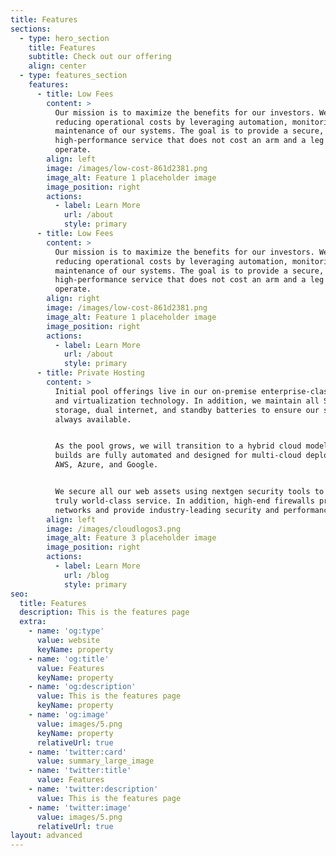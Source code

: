 ```yaml
---
title: Features
sections:
  - type: hero_section
    title: Features
    subtitle: Check out our offering
    align: center
  - type: features_section
    features:
      - title: Low Fees
        content: >
          Our mission is to maximize the benefits for our investors. We are
          reducing operational costs by leveraging automation, monitoring, and
          maintenance of our systems. The goal is to provide a secure,
          high-performance service that does not cost an arm and a leg to
          operate.
        align: left
        image: /images/low-cost-861d2381.png
        image_alt: Feature 1 placeholder image
        image_position: right
        actions:
          - label: Learn More
            url: /about
            style: primary
      - title: Low Fees
        content: >
          Our mission is to maximize the benefits for our investors. We are
          reducing operational costs by leveraging automation, monitoring, and
          maintenance of our systems. The goal is to provide a secure,
          high-performance service that does not cost an arm and a leg to
          operate.
        align: right
        image: /images/low-cost-861d2381.png
        image_alt: Feature 1 placeholder image
        image_position: right
        actions:
          - label: Learn More
            url: /about
            style: primary
      - title: Private Hosting
        content: >
          Initial pool offerings live in our on-premise enterprise-class servers
          and virtualization technology. In addition, we maintain all SSD
          storage, dual internet, and standby batteries to ensure our service is
          always available.


          As the pool grows, we will transition to a hybrid cloud model. Our
          builds are fully automated and designed for multi-cloud deployments on
          AWS, Azure, and Google.


          We secure all our web assets using nextgen security tools to deliver a
          truly world-class service. In addition, high-end firewalls protect our
          networks and provide industry-leading security and performance.
        align: left
        image: /images/cloudlogos3.png
        image_alt: Feature 3 placeholder image
        image_position: right
        actions:
          - label: Learn More
            url: /blog
            style: primary
seo:
  title: Features
  description: This is the features page
  extra:
    - name: 'og:type'
      value: website
      keyName: property
    - name: 'og:title'
      value: Features
      keyName: property
    - name: 'og:description'
      value: This is the features page
      keyName: property
    - name: 'og:image'
      value: images/5.png
      keyName: property
      relativeUrl: true
    - name: 'twitter:card'
      value: summary_large_image
    - name: 'twitter:title'
      value: Features
    - name: 'twitter:description'
      value: This is the features page
    - name: 'twitter:image'
      value: images/5.png
      relativeUrl: true
layout: advanced
---
```

